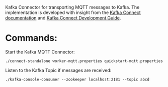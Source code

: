 Kafka Connector for transporting MQTT messages to Kafka. The implementation is developed with insight from the [Kafka Connect documentation](http://docs.confluent.io/current/connect/intro.html) and [Kafka Connect Development Guide](http://docs.confluent.io/current/connect/devguide.html#core-concepts-and-apis).

Commands:
=========

Start the Kafka MQTT Connector:

    ./connect-standalone worker-mqtt.properties quickstart-mqtt.properties
    
Listen to the Kafka Topic if messages are received:
    
    ./kafka-console-consumer --zookeeper localhost:2181 --topic abcd
